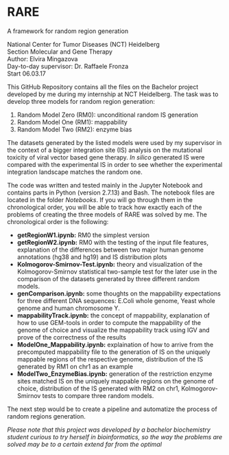 # RARE
A framework for random region generation  

National Center for Tumor Diseases (NCT) Heidelberg  
Section Molecular and Gene Therapy  
Author: Elvira Mingazova  
Day-to-day supervisor: Dr. Raffaele Fronza  
Start 06.03.17  

This GitHub Repository contains all the files on the Bachelor project developed by me during my internship at NCT Heidelberg. The task was to develop three models for random region generation:
1. Random Model Zero (RM0): unconditional random IS generation
2. Random Model One (RM1): mappability
3. Random Model Two (RM2): enzyme bias  

The datasets generated by the listed models were used by my supervisor in the context of a bigger integration site (IS) analysis on the mutational toxicity of viral vector based gene therapy. *In silico* generated IS were compared with the experimental IS in order to see whether the experimental integration landscape matches the random one.  

The code was written and tested mainly in the Jupyter Notebook and contains parts in Python (version 2.7.13) and Bash. The notebook files are located in the folder *Notebooks*. If you will go through them in the chronological order, you will be able to track how exactly each of the problems of creating the three models of RARE was solved by me. The chronological order is the following:  
- **getRegionW1.ipynb:** RM0 the simplest version
- **getRegionW2.ipynb:** RM0 with the testing of the input file features, explanation of the differences between two major human genome annotations (hg38 and hg19) and IS distribution plots
- **Kolmogorov-Smirnov-Test.ipynb:** theory and visualization of the Kolmogorov-Smirnov statistical two-sample test for the later use in the comparison of the datasets generated by three different random models.
- **genComparison.ipynb:** some thoughts on the mappability expectations for three different DNA sequences: E.Coli whole genome, Yeast whole genome and human chromosome Y.
- **mappabilityTrack.ipynb:** the concept of mappability, explanation of how to use GEM-tools in order to compute the mappability of the genome of choice and visualize the mappability track using IGV and prove of the correctness of the results
- **ModelOne_Mappability.ipynb:** explaination of how to arrive from the precomputed mappability file to the generation of IS on the uniquely mappable regions of the respective genome, distribution of the IS generated by RM1 on chr1 as an example
- **ModelTwo_EnzymeBias.ipynb:** generation of the restriction enzyme sites matched IS on the uniquely mappable regions on the genome of choice, distribution of the IS generated with RM2 on chr1, Kolmogorov-Smirnov tests to compare three random models.

The next step would be to create a pipeline and automatize the process of random regions generation.

*Please note that this project was developed by a bachelor biochemistry student curious to try herself in bioinformatics, so the way the problems are solved may be to a certain extend far from the optimal*
